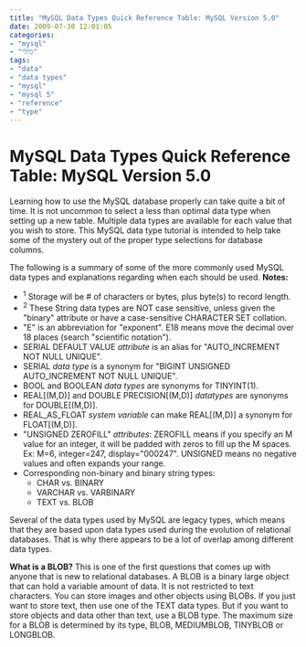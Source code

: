 ```yaml
---
title: "MySQL Data Types Quick Reference Table: MySQL Version 5.0"
date: 2009-07-30 12:01:05
categories: 
- "mysql"
- "כללי"
tags: 
- "data"
- "data types"
- "mysql"
- "mysql 5"
- "reference"
- "type"
---
```


<div style="text-align: left; direction: ltr;">
<h1>MySQL Data Types Quick Reference Table: MySQL Version 5.0</h1>
Learning how to use the MySQL database properly can take quite a bit of time. It is not uncommon to select a less than optimal data type when setting up a new table. Multiple data types are available for each value that you wish to store. This MySQL data type tutorial is intended to help take some of the mystery out of the proper type selections for database columns.

The following is a summary of some of the more commonly used MySQL data types and explanations regarding when each should be used.
<strong>Notes:</strong>
<ul>
	<li><sup>1</sup> Storage will be # of characters or bytes, plus byte(s) to record length.</li>
	<li><sup>2</sup> These String data types are NOT case sensitive, unless given the "binary" attribute or have a case-sensitive CHARACTER SET collation.</li>
	<li>"E" is an abbreviation for "exponent".  E18 means move the decimal over 18 places (search "scientific notation").</li>
	<li>SERIAL DEFAULT VALUE <em>attribute</em> is an alias for "AUTO_INCREMENT NOT NULL UNIQUE".</li>
	<li>SERIAL <em>data type</em> is a synonym for "BIGINT UNSIGNED AUTO_INCREMENT NOT NULL UNIQUE".</li>
	<li>BOOL and BOOLEAN <em>data types</em> are synonyms for TINYINT(1).</li>
	<li>REAL[(M,D)] and DOUBLE PRECISION[(M,D)] <em>datatypes</em> are synonyms for DOUBLE[(M,D)].</li>
	<li>REAL_AS_FLOAT <em>system variable</em> can make REAL[(M,D)] a synonym for FLOAT[(M,D)].</li>
	<li>"UNSIGNED ZEROFILL" <em>attributes</em>: ZEROFILL means if you specify an M value for an integer, it will be padded with zeros to fill up the M spaces. Ex: M=6, integer=247, display="000247". UNSIGNED means no negative values and often expands your range.</li>
	<li>Corresponding non-binary and binary string types:
<ul>
	<li>CHAR vs. BINARY</li>
	<li>VARCHAR vs. VARBINARY</li>
	<li>TEXT vs. BLOB</li>
</ul>
</li>
</ul>
Several of the data types used by MySQL are legacy types, which means that they are based upon data types used during the evolution of relational databases. That is why there appears to be a lot of overlap among different data types.

<strong>What is a BLOB?</strong>
This is one of the first questions that comes up with anyone that is new to relational databases. A BLOB is a binary large object that can hold a variable amount of data. It is not restricted to text characters. You can store images and other objects using BLOBs. If you just want to store text, then use one of the TEXT data types. But if you want to store objects and data other than text, use a BLOB type. The maximum size for a BLOB is determined by its type, BLOB, MEDIUMBLOB, TINYBLOB or LONGBLOB.</div>
